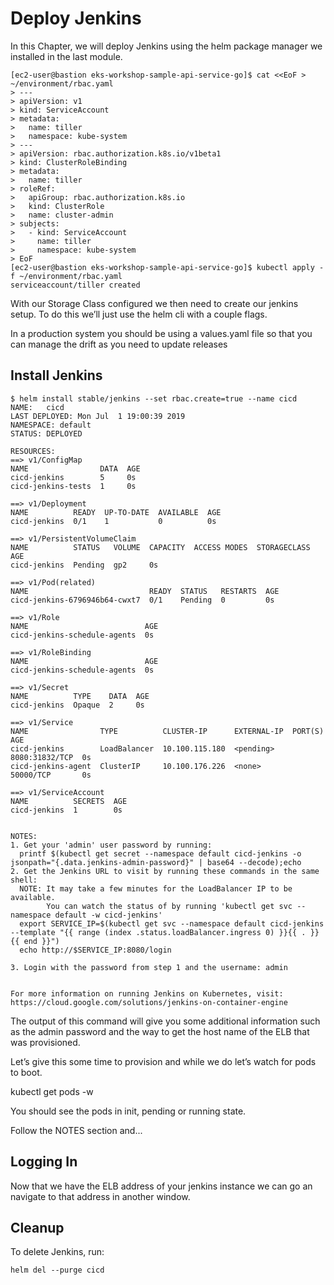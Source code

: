 # Deploy Jenkins

In this Chapter, we will deploy Jenkins using the helm package manager we installed in the last module.
```
[ec2-user@bastion eks-workshop-sample-api-service-go]$ cat <<EoF > ~/environment/rbac.yaml
> ---
> apiVersion: v1
> kind: ServiceAccount
> metadata:
>   name: tiller
>   namespace: kube-system
> ---
> apiVersion: rbac.authorization.k8s.io/v1beta1
> kind: ClusterRoleBinding
> metadata:
>   name: tiller
> roleRef:
>   apiGroup: rbac.authorization.k8s.io
>   kind: ClusterRole
>   name: cluster-admin
> subjects:
>   - kind: ServiceAccount
>     name: tiller
>     namespace: kube-system
> EoF
[ec2-user@bastion eks-workshop-sample-api-service-go]$ kubectl apply -f ~/environment/rbac.yaml
serviceaccount/tiller created
```

With our Storage Class configured we then need to create our jenkins setup. To do this we’ll just use the helm cli with a couple flags.

In a production system you should be using a values.yaml file so that you can manage the drift as you need to update releases
## Install Jenkins
```
$ helm install stable/jenkins --set rbac.create=true --name cicd
NAME:   cicd
LAST DEPLOYED: Mon Jul  1 19:00:39 2019
NAMESPACE: default
STATUS: DEPLOYED

RESOURCES:
==> v1/ConfigMap
NAME                DATA  AGE
cicd-jenkins        5     0s
cicd-jenkins-tests  1     0s

==> v1/Deployment
NAME          READY  UP-TO-DATE  AVAILABLE  AGE
cicd-jenkins  0/1    1           0          0s

==> v1/PersistentVolumeClaim
NAME          STATUS   VOLUME  CAPACITY  ACCESS MODES  STORAGECLASS  AGE
cicd-jenkins  Pending  gp2     0s

==> v1/Pod(related)
NAME                           READY  STATUS   RESTARTS  AGE
cicd-jenkins-6796946b64-cwxt7  0/1    Pending  0         0s

==> v1/Role
NAME                          AGE
cicd-jenkins-schedule-agents  0s

==> v1/RoleBinding
NAME                          AGE
cicd-jenkins-schedule-agents  0s

==> v1/Secret
NAME          TYPE    DATA  AGE
cicd-jenkins  Opaque  2     0s

==> v1/Service
NAME                TYPE          CLUSTER-IP      EXTERNAL-IP  PORT(S)         AGE
cicd-jenkins        LoadBalancer  10.100.115.180  <pending>    8080:31832/TCP  0s
cicd-jenkins-agent  ClusterIP     10.100.176.226  <none>       50000/TCP       0s

==> v1/ServiceAccount
NAME          SECRETS  AGE
cicd-jenkins  1        0s


NOTES:
1. Get your 'admin' user password by running:
  printf $(kubectl get secret --namespace default cicd-jenkins -o jsonpath="{.data.jenkins-admin-password}" | base64 --decode);echo
2. Get the Jenkins URL to visit by running these commands in the same shell:
  NOTE: It may take a few minutes for the LoadBalancer IP to be available.
        You can watch the status of by running 'kubectl get svc --namespace default -w cicd-jenkins'
  export SERVICE_IP=$(kubectl get svc --namespace default cicd-jenkins --template "{{ range (index .status.loadBalancer.ingress 0) }}{{ . }}{{ end }}")
  echo http://$SERVICE_IP:8080/login

3. Login with the password from step 1 and the username: admin


For more information on running Jenkins on Kubernetes, visit:
https://cloud.google.com/solutions/jenkins-on-container-engine
```
The output of this command will give you some additional information such as the admin password and the way to get the host name of the ELB that was provisioned.

Let’s give this some time to provision and while we do let’s watch for pods to boot.

kubectl get pods -w

You should see the pods in init, pending or running state.

Follow the NOTES section and...

## Logging In

Now that we have the ELB address of your jenkins instance we can go an navigate to that address in another window.

## Cleanup

To delete Jenkins, run:
```
helm del --purge cicd
```